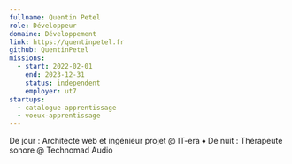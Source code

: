 ```yaml
---
fullname: Quentin Petel
role: Développeur
domaine: Développement
link: https://quentinpetel.fr
github: QuentinPetel
missions:
  - start: 2022-02-01
    end: 2023-12-31
    status: independent
    employer: ut7
startups:
  - catalogue-apprentissage
  - voeux-apprentissage
---
```


De jour : Architecte web et ingénieur projet @ IT-era ♦ De nuit : Thérapeute sonore @ Technomad Audio

